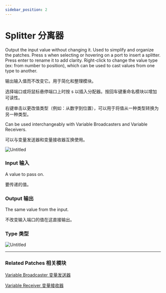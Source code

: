 ```yaml
---
sidebar_position: 2
---
```


# Splitter 分离器

Output the input value without changing it. Used to simplify and organize the patches. Press s when selecting or hovering on a port to insert a splitter. Press enter to rename it to add clarity. Right-click to change the value type (ex: from number to position), which can be used to cast values from one type to another.

输出输入值而不改变它。用于简化和整理模块。

选择端口或将鼠标悬停端口上时按 s 以插入分配器。按回车键重命名模块以增加可读性。

右键单击以更改值类型（例如：从数字到位置），可以用于将值从一种类型转换为另一种类型。

Can be used interchangeably with Variable Broadcasters and Variable Receivers.

可以与变量发送器和变量接收器互换使用。

![Untitled](https://s3.us-west-2.amazonaws.com/secure.notion-static.com/20e1e5fb-38bd-4cbb-bf3d-1c2f404e5926/Untitled.png?X-Amz-Algorithm=AWS4-HMAC-SHA256&X-Amz-Content-Sha256=UNSIGNED-PAYLOAD&X-Amz-Credential=AKIAT73L2G45EIPT3X45%2F20220602%2Fus-west-2%2Fs3%2Faws4_request&X-Amz-Date=20220602T182226Z&X-Amz-Expires=86400&X-Amz-Signature=3950c5523b929e62ab31c6530b1ba6df382817d36a6b0bc625cbf2f0083fd3ae&X-Amz-SignedHeaders=host&response-content-disposition=filename%20%3D%22Untitled.png%22&x-id=GetObject)

### Input 输入

A value to pass on.

要传递的值。

### Output 输出

The same value from the input.

不改变输入端口的值在这直接输出。

### Type 类型

![Untitled](https://s3.us-west-2.amazonaws.com/secure.notion-static.com/2bef7b6f-d029-492a-8c06-8fdf87a24eeb/Untitled.png?X-Amz-Algorithm=AWS4-HMAC-SHA256&X-Amz-Content-Sha256=UNSIGNED-PAYLOAD&X-Amz-Credential=AKIAT73L2G45EIPT3X45%2F20220602%2Fus-west-2%2Fs3%2Faws4_request&X-Amz-Date=20220602T182233Z&X-Amz-Expires=86400&X-Amz-Signature=161e27b1dd7f1faee9ad6e1d772a505b6e3f27aa89387f4830f41b19f6e5640f&X-Amz-SignedHeaders=host&response-content-disposition=filename%20%3D%22Untitled.png%22&x-id=GetObject)

------

### Related Patches 相关模块

[Variable Broadcaster 变量发送器](https://www.notion.so/Variable-Broadcaster-700b3940314d4b37bf8f33fcf31cfc35)

[Variable Receiver 变量接收器](https://www.notion.so/Variable-Receiver-b69081bd045242db938094502ae25052)
